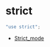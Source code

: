 # strict

```js
"use strict";
```

- [Strict_mode](https://developer.mozilla.org/zh-CN/docs/Web/JavaScript/Reference/Strict_mode)
